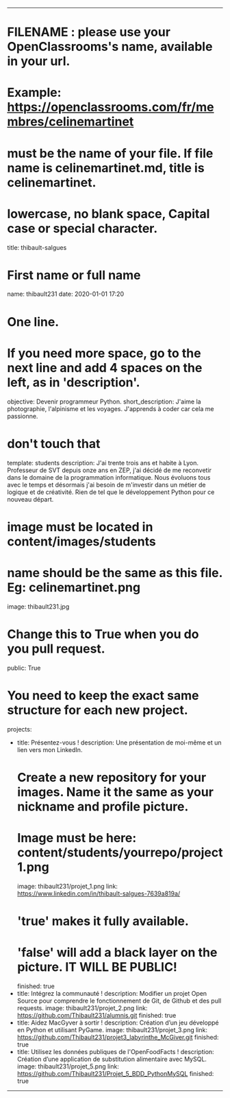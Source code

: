 ---

# FILENAME : please use your OpenClassrooms's name, available in your url.
# Example: https://openclassrooms.com/fr/membres/celinemartinet
# must be the name of your file. If file name is celinemartinet.md, title is celinemartinet.
# lowercase, no blank space, Capital case or special character.
title: thibault-salgues

# First name or full name
name: thibault231
date: 2020-01-01 17:20

# One line.
# If you need more space, go to the next line and add 4 spaces on the left, as in 'description'.
objective: Devenir programmeur Python.
short_description: J'aime la photographie, l'alpinisme et les voyages. J'apprends à coder car cela me passionne.

# don't touch that
template: students
description:
    J'ai trente trois ans et habite à Lyon.
	Professeur de SVT depuis onze ans en ZEP, j'ai décidé de me reconvetir dans le domaine de la programmation informatique.
	Nous évoluons tous avec le temps et désormais j'ai besoin de m'investir dans un métier de logique et de créativité.
	Rien de tel que le développement Python pour ce nouveau départ.

# image must be located in content/images/students
# name should be the same as this file. Eg: celinemartinet.png
image: thibault231.jpg

# Change this to True when you do you pull request.
public: True

# You need to keep the exact same structure for each new project.
projects:
  - title: Présentez-vous !
    description: Une présentation de moi-même et un lien vers mon LinkedIn.
    # Create a new repository for your images. Name it the same as your nickname and profile picture.
    # Image must be here: content/students/yourrepo/project1.png
    image: thibault231/projet_1.png
    link: https://www.linkedin.com/in/thibault-salgues-7639a819a/
    # 'true' makes it fully available.
    # 'false' will add a black layer on the picture. IT WILL BE PUBLIC!
    finished: true
  - title: Intégrez la communauté !
    description: Modifier un projet Open Source pour comprendre le fonctionnement de Git, de Github et des pull requests. 
    image: thibault231/projet_2.png
    link: https://github.com/Thibault231/alumnis.git
    finished: true
  - title: Aidez MacGyver à sortir !
    description: Création d’un jeu développé en Python et utilisant PyGame.
    image: thibault231/projet_3.png
    link: https://github.com/Thibault231/projet3_labyrinthe_McGiver.git
    finished: true
  - title: Utilisez les données publiques de l'OpenFoodFacts !
	description: Création d’une application de substitution alimentaire avec MySQL.
	image: thibault231/projet_5.png
	link: https://github.com/Thibault231/Projet_5_BDD_PythonMySQL
	finished: true
---